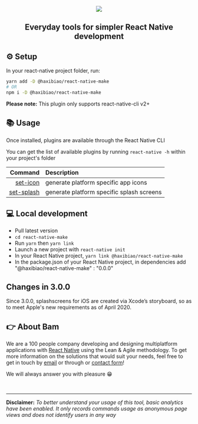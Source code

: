 <p align="center"><img src="./docs/assets/make-logo.png"></p>
<h2 align="center">Everyday tools for simpler React Native development</h2>

## ⚙️ Setup

In your react-native project folder, run:

```bash
yarn add -D @haxibiao/react-native-make
# OR
npm i -D @haxibiao/react-native-make
```

**Please note:** This plugin only supports react-native-cli v2+

## 📚 Usage

Once installed, plugins are available through the React Native CLI

You can get the list of available plugins by running `react-native -h` within your project's folder

|                            Command | Description                               |
| ---------------------------------: | :---------------------------------------- |
|     [set-icon](./docs/set-icon.md) | generate platform specific app icons      |
| [set-splash](./docs/set-splash.md) | generate platform specific splash screens |

## 💻 Local development

- Pull latest version
- `cd react-native-make`
- Run `yarn` then `yarn link`
- Launch a new project with `react-native init`
- In your React Native project, `yarn link @haxibiao/react-native-make`
- In the package.json of your React Native project, in dependencies add "@haxibiao/react-native-make" : "0.0.0"

## Changes in 3.0.0

Since 3.0.0, splashscreens for iOS are created via Xcode’s storyboard, so as to meet Apple's new requirements as of April 2020.

## 👉 About Bam

We are a 100 people company developing and designing multiplatform applications with [React Native](https://www.bam.tech/agence-react-native-paris) using the Lean & Agile methodology. To get more information on the solutions that would suit your needs, feel free to get in touch by [email](mailto://contacthaxibiao) or through or [contact form](https://www.bam.tech/en/contact)!

We will always answer you with pleasure 😁

<br><hr/>

**Disclaimer:** _To better understand your usage of this tool, basic analytics have been enabled. It only records commands usage as anonymous page views and does not identify users in any way_
